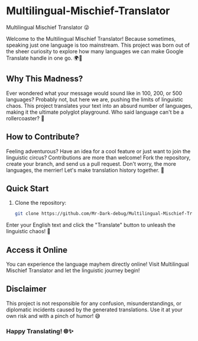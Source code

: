# Multilingual-Mischief-Translator
Multilingual Mischief Translator 😜

Welcome to the Multilingual Mischief Translator! Because sometimes, speaking just one language is too mainstream. This project was born out of the sheer curiosity to explore how many languages we can make Google Translate handle in one go. 🌍💬

## Why This Madness?

Ever wondered what your message would sound like in 100, 200, or 500 languages? Probably not, but here we are, pushing the limits of linguistic chaos. This project translates your text into an absurd number of languages, making it the ultimate polyglot playground. Who said language can't be a rollercoaster? 🎢

## How to Contribute?

Feeling adventurous? Have an idea for a cool feature or just want to join the linguistic circus? Contributions are more than welcome! Fork the repository, create your branch, and send us a pull request. Don't worry, the more languages, the merrier! Let's make translation history together. 🚀

## Quick Start

1. Clone the repository:
   ```bash
   git clone https://github.com/Mr-Dark-debug/Multilingual-Mischief-Translator.git

Enter your English text and click the "Translate" button to unleash the linguistic chaos! 🤪

## Access it Online
You can experience the language mayhem directly online! Visit Multilingual Mischief Translator and let the linguistic journey begin!

## Disclaimer
This project is not responsible for any confusion, misunderstandings, or diplomatic incidents caused by the generated translations. Use it at your own risk and with a pinch of humor! 😅

### Happy Translating! 🌐✨
